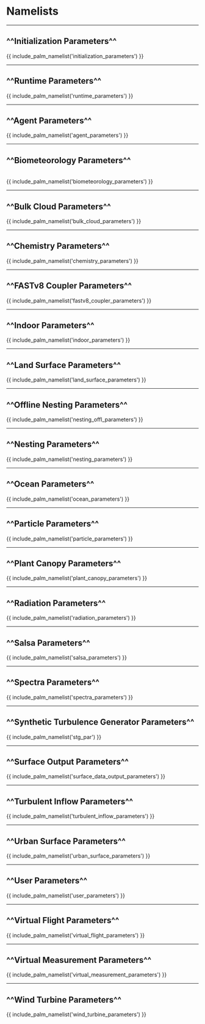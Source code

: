 # Namelists

---
## **^^Initialization Parameters^^**
{{ include_palm_namelist('initialization_parameters') }}

---
## **^^Runtime Parameters^^**
{{ include_palm_namelist('runtime_parameters') }}

---
## **^^Agent Parameters^^**
{{ include_palm_namelist('agent_parameters') }}

---
## **^^Biometeorology Parameters^^**
<br>
{{ include_palm_namelist('biometeorology_parameters') }}

---
## **^^Bulk Cloud Parameters^^**
{{ include_palm_namelist('bulk_cloud_parameters') }}

---
## **^^Chemistry Parameters^^**
{{ include_palm_namelist('chemistry_parameters') }}

---
## **^^FASTv8 Coupler Parameters^^**
{{ include_palm_namelist('fastv8_coupler_parameters') }}

---
## **^^Indoor Parameters^^**
{{ include_palm_namelist('indoor_parameters') }}

---
## **^^Land Surface Parameters^^**
{{ include_palm_namelist('land_surface_parameters') }}

---
## **^^Offline Nesting Parameters^^**
{{ include_palm_namelist('nesting_offl_parameters') }}

---
## **^^Nesting Parameters^^**
{{ include_palm_namelist('nesting_parameters') }}

---
## **^^Ocean Parameters^^**
{{ include_palm_namelist('ocean_parameters') }}

---
## **^^Particle Parameters^^**
{{ include_palm_namelist('particle_parameters') }}

---
## **^^Plant Canopy Parameters^^**
{{ include_palm_namelist('plant_canopy_parameters') }}

---
## **^^Radiation Parameters^^**
{{ include_palm_namelist('radiation_parameters') }}

---
## **^^Salsa Parameters^^**
{{ include_palm_namelist('salsa_parameters') }}

---
## **^^Spectra Parameters^^**
{{ include_palm_namelist('spectra_parameters') }}

---
## **^^Synthetic Turbulence Generator Parameters^^**
{{ include_palm_namelist('stg_par') }}

---
## **^^Surface Output Parameters^^**
{{ include_palm_namelist('surface_data_output_parameters') }}

---
## **^^Turbulent Inflow Parameters^^**
{{ include_palm_namelist('turbulent_inflow_parameters') }}

---
## **^^Urban Surface Parameters^^**
{{ include_palm_namelist('urban_surface_parameters') }}

---
## **^^User Parameters^^**
{{ include_palm_namelist('user_parameters') }}

---
## **^^Virtual Flight Parameters^^**
{{ include_palm_namelist('virtual_flight_parameters') }}

---
## **^^Virtual Measurement Parameters^^**
{{ include_palm_namelist('virtual_measurement_parameters') }}

---
## **^^Wind Turbine Parameters^^**
{{ include_palm_namelist('wind_turbine_parameters') }}
